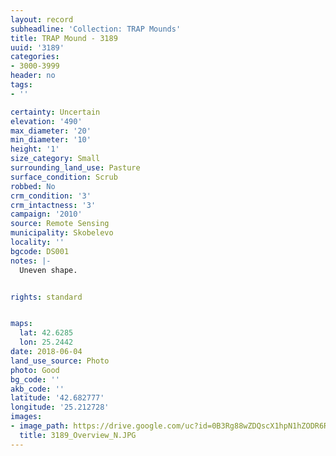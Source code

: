 ```yaml
---
layout: record
subheadline: 'Collection: TRAP Mounds'
title: TRAP Mound - 3189
uuid: '3189'
categories:
- 3000-3999
header: no
tags:
- ''

certainty: Uncertain
elevation: '490'
max_diameter: '20'
min_diameter: '10'
height: '1'
size_category: Small
surrounding_land_use: Pasture
surface_condition: Scrub
robbed: No
crm_condition: '3'
crm_intactness: '3'
campaign: '2010'
source: Remote Sensing
municipality: Skobelevo
locality: ''
bgcode: DS001
notes: |-
  Uneven shape.


rights: standard


maps:
  lat: 42.6285
  lon: 25.2442
date: 2018-06-04
land_use_source: Photo
photo: Good
bg_code: ''
akb_code: ''
latitude: '42.682777'
longitude: '25.212728'
images:
- image_path: https://drive.google.com/uc?id=0B3Rg88wZDQscX1hpN1hZODR6RTQ
  title: 3189_Overview_N.JPG
---
```

